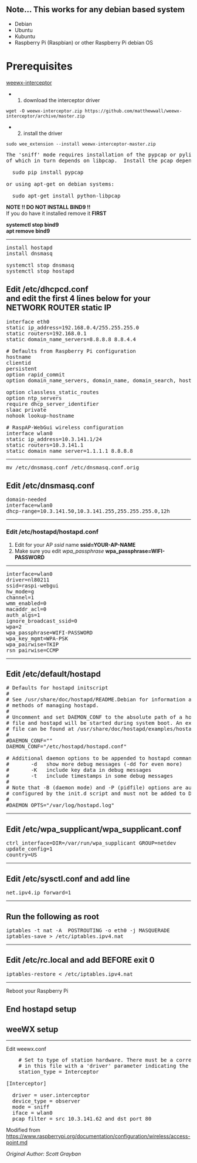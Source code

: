 ## Note... This works for any debian based system
* Debian
* Ubuntu
* Kubuntu
* Raspberry Pi (Raspbian) or other Raspberry Pi debian OS

# Prerequisites
[weewx-interceptor](https://github.com/matthewwall/weewx-interceptor)

* 1) download the interceptor driver

`wget -O weewx-interceptor.zip https://github.com/matthewwall/weewx-interceptor/archive/master.zip`

* 2) install the driver

`sudo wee_extension --install weewx-interceptor-master.zip`

<pre>The 'sniff' mode requires installation of the pypcap or pylibpcap module, each
of which in turn depends on libpcap.  Install the pcap dependencies using pip:

  sudo pip install pypcap

or using apt-get on debian systems:

  sudo apt-get install python-libpcap
</pre>

**NOTE !! DO NOT INSTALL BIND9 !!**<br>
If you do have it installed remove it **FIRST**

**systemctl stop bind9<br>
  apt remove bind9**
***
<pre>install hostapd
install dnsmasq

systemctl stop dnsmasq
systemctl stop hostapd</pre>

Edit /etc/dhcpcd.conf<br>
and edit the first 4 lines below for your<br>
NETWORK ROUTER static IP
-------------------------------------------
<pre>
interface eth0
static ip_address=192.168.0.4/255.255.255.0
static routers=192.168.0.1
static domain_name_servers=8.8.8.8 8.8.4.4

# Defaults from Raspberry Pi configuration
hostname
clientid
persistent
option rapid_commit
option domain_name_servers, domain_name, domain_search, host_name<br>
option classless_static_routes
option ntp_servers
require dhcp_server_identifier
slaac private
nohook lookup-hostname

# RaspAP-WebGui wireless configuration
interface wlan0
static ip_address=10.3.141.1/24
static routers=10.3.141.1
static domain_name_server=1.1.1.1 8.8.8.8
</pre>
-------------------------------------------

<pre>mv /etc/dnsmasq.conf /etc/dnsmasq.conf.orig</pre>

Edit /etc/dnsmasq.conf
-------------------------------------------
<pre>domain-needed
interface=wlan0
dhcp-range=10.3.141.50,10.3.141.255,255.255.255.0,12h</pre>
-------------------------------------------

### Edit /etc/hostapd/hostapd.conf<br>
1. Edit for your AP _ssid_ name **ssid=YOUR-AP-NAME**
1. Make sure you edit _wpa_passphrase_ **wpa_passphrase=WIFI-PASSWORD**
-------------------------------------------
<pre>interface=wlan0
driver=nl80211
ssid=raspi-webgui
hw_mode=g
channel=1
wmm_enabled=0
macaddr_acl=0
auth_algs=1
ignore_broadcast_ssid=0
wpa=2
wpa_passphrase=WIFI-PASSWORD
wpa_key_mgmt=WPA-PSK
wpa_pairwise=TKIP
rsn_pairwise=CCMP</pre>
--------------------------------------------

Edit /etc/default/hostapd
--------------------------------------------
<pre>
# Defaults for hostapd initscript
#
# See /usr/share/doc/hostapd/README.Debian for information about alternative
# methods of managing hostapd.
#
# Uncomment and set DAEMON_CONF to the absolute path of a hostapd configuration
# file and hostapd will be started during system boot. An example configuration
# file can be found at /usr/share/doc/hostapd/examples/hostapd.conf.gz
#
#DAEMON_CONF=""
DAEMON_CONF="/etc/hostapd/hostapd.conf"

# Additional daemon options to be appended to hostapd command:
#       -d   show more debug messages (-dd for even more)
#       -K   include key data in debug messages
#       -t   include timestamps in some debug messages
#
# Note that -B (daemon mode) and -P (pidfile) options are automatically
# configured by the init.d script and must not be added to DAEMON_OPTS.
#
#DAEMON_OPTS="/var/log/hostapd.log"
</pre>
--------------------------------------------

Edit /etc/wpa_supplicant/wpa_supplicant.conf
--------------------------------------------
<pre>ctrl_interface=DIR=/var/run/wpa_supplicant GROUP=netdev
update_config=1
country=US</pre>
--------------------------------------------

Edit /etc/sysctl.conf and add line
--------------------------------------------
<pre>net.ipv4.ip_forward=1</pre>
--------------------------------------------

Run the following as root
--------------------------------------------
<pre>iptables -t nat -A  POSTROUTING -o eth0 -j MASQUERADE
iptables-save > /etc/iptables.ipv4.nat</pre>
--------------------------------------------

Edit /etc/rc.local and add BEFORE exit 0
--------------------------------------------
<pre>iptables-restore < /etc/iptables.ipv4.nat</pre>
--------------------------------------------

Reboot your Raspberry Pi

End hostapd setup
--------------------------------------------

## weeWX setup
--------------------------------------------
Edit weewx.conf
<pre>
    # Set to type of station hardware. There must be a corresponding stanza
    # in this file with a 'driver' parameter indicating the driver to be used.
    station_type = Interceptor

[Interceptor]

  driver = user.interceptor
  device_type = observer
  mode = sniff
  iface = wlan0
  pcap_filter = src 10.3.141.62 and dst port 80</pre>

Modified from https://www.raspberrypi.org/documentation/configuration/wireless/access-point.md

_Original Author: Scott Grayban_